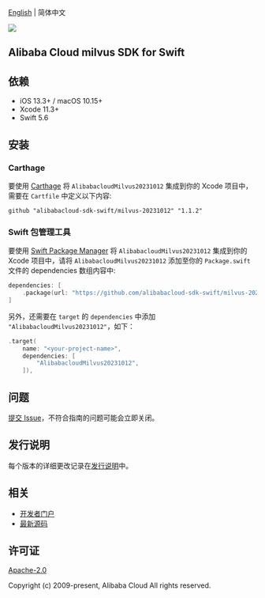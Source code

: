 [English](README.md) | 简体中文

![](https://aliyunsdk-pages.alicdn.com/icons/AlibabaCloud.svg)

## Alibaba Cloud milvus SDK for Swift

## 依赖

- iOS 13.3+ / macOS 10.15+
- Xcode 11.3+
- Swift 5.6

## 安装

### Carthage

要使用 [Carthage](https://github.com/Carthage/Carthage) 将 `AlibabacloudMilvus20231012` 集成到你的 Xcode 项目中，需要在 `Cartfile` 中定义以下内容:

```ogdl
github "alibabacloud-sdk-swift/milvus-20231012" "1.1.2"
```

### Swift 包管理工具

要使用 [Swift Package Manager](https://swift.org/package-manager/) 将 `AlibabacloudMilvus20231012` 集成到你的 Xcode 项目中，请将 `AlibabacloudMilvus20231012` 添加至你的 `Package.swift` 文件的 dependencies 数组内容中:

```swift
dependencies: [
    .package(url: "https://github.com/alibabacloud-sdk-swift/milvus-20231012.git", from: "1.1.2")
]
```

另外，还需要在 `target` 的 `dependencies` 中添加 `"AlibabacloudMilvus20231012"`，如下：

```swift
.target(
    name: "<your-project-name>",
    dependencies: [
        "AlibabacloudMilvus20231012",
    ]),
```

## 问题

[提交 Issue](https://github.com/alibabacloud-sdk-swift/milvus-20231012/issues/new)，不符合指南的问题可能会立即关闭。

## 发行说明

每个版本的详细更改记录在[发行说明](./ChangeLog.txt)中。

## 相关

* [开发者门户](https://next.api.aliyun.com/home)
* [最新源码](https://github.com/alibabacloud-sdk-swift/milvus-20231012)

## 许可证

[Apache-2.0](http://www.apache.org/licenses/LICENSE-2.0)

Copyright (c) 2009-present, Alibaba Cloud All rights reserved.
